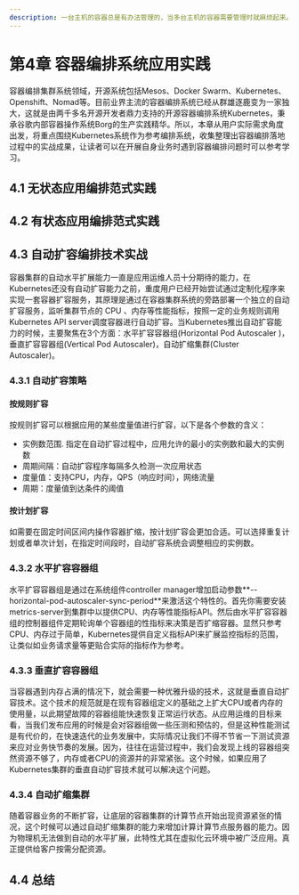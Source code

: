 ```yaml
---
description: 一台主机的容器总是有办法管理的，当多台主机的容器需要管理时就麻烦起来。
---
```


# 第4章 容器编排系统应用实践

容器编排集群系统领域，开源系统包括Mesos、Docker Swarm、Kubernetes、Openshift、Nomad等。目前业界主流的容器编排系统已经从群雄逐鹿变为一家独大，这就是由两千多名开源开发者鼎力支持的开源容器编排系统Kubernetes，秉承谷歌内部容器操作系统Borg的生产实践精华。所以，本章从用户实际需求角度出发，将重点围绕Kubernetes系统作为参考编排系统，收集整理出容器编排落地过程中的实战成果，让读者可以在开展自身业务时遇到容器编排问题时可以参考学习。

## 4.1 无状态应用编排范式实践

## 4.2 有状态应用编排范式实践

## 4.3 自动扩容编排技术实战

容器集群的自动水平扩展能力一直是应用运维人员十分期待的能力，在Kubernetes还没有自动扩容能力之前，重度用户已经开始尝试通过定制化程序来实现一套容器扩容服务，其原理是通过在容器集群系统的旁路部署一个独立的自动扩容服务，监听集群节点的 CPU 、内存等性能指标，按照一定的业务规则调用Kubernetes API server调度容器进行自动扩容。当Kubernetes推出自动扩容能力的时候，主要聚焦在3个方面：水平扩容容器组\(Horizontal Pod Autoscaler \)，垂直扩容容器组\(Vertical Pod Autoscaler\)，自动扩缩集群\(Cluster Autoscaler\)。

### 4.3.1 自动扩容策略

#### 按规则扩容

按规则扩容可以根据应用的某些度量值进行扩容，以下是各个参数的含义：

* 实例数范围. 指定在自动扩容过程中，应用允许的最小的实例数和最大的实例数
* 周期间隔：自动扩容程序每隔多久检测一次应用状态
* 度量值：支持CPU，内存，QPS（响应时间），网络流量
* 周期：度量值到达条件的阈值

#### 按计划扩容

如需要在固定时间区间内操作容器扩缩，按计划扩容会更加合适。可以选择重复计划或者单次计划，在指定时间段时，自动扩容系统会调整相应的实例数。

### 4.3.2 水平扩容容器组

水平扩容容器组是通过在系统组件controller manager增加启动参数**--horizontal-pod-autoscaler-sync-period**来激活这个特性的。首先你需要安装metrics-server到集群中以提供CPU、内存等性能指标API。然后由水平扩容容器组的控制器组件定期轮询单个容器组的性指标来决策是否扩缩容器。显然只参考CPU、内存过于简单，Kubernetes提供自定义指标API来扩展监控指标的范围，让类似如业务请求量等更贴合实际的指标作为参考。

### 4.3.3 垂直扩容容器组

当容器遇到内存占满的情况下，就会需要一种优雅升级的技术，这就是垂直自动扩容技术。这个技术的规范就是在现有容器组定义的基础之上扩大CPU或者内存的使用量，以此期望故障的容器组能快速恢复正常运行状态。从应用运维的目标来看，当我们发布应用的时候是会对容器组做一些压测和预估的，但是这种性能测试是有代价的，在快速迭代的业务发展中，实际情况让我们不得不节省一下测试资源来应对业务快节奏的发展。因为，往往在运营过程中，我们会发现上线的容器组突然资源不够了，内存或者CPU的资源并的非常紧张。这个时候，如果应用了Kubernetes集群的垂直自动扩容技术就可以解决这个问题。

### 4.3.4 自动扩缩集群

随着容器业务的不断扩容，让底层的容器集群的计算节点开始出现资源紧张的情况，这个时候可以通过自动扩缩集群的能力来增加计算计算节点服务器的能力。因为物理机无法做到自动的水平扩展，此特性尤其在虚拟化云环境中被广泛应用。真正提供给客户按需分配资源。



## 4.4 总结



